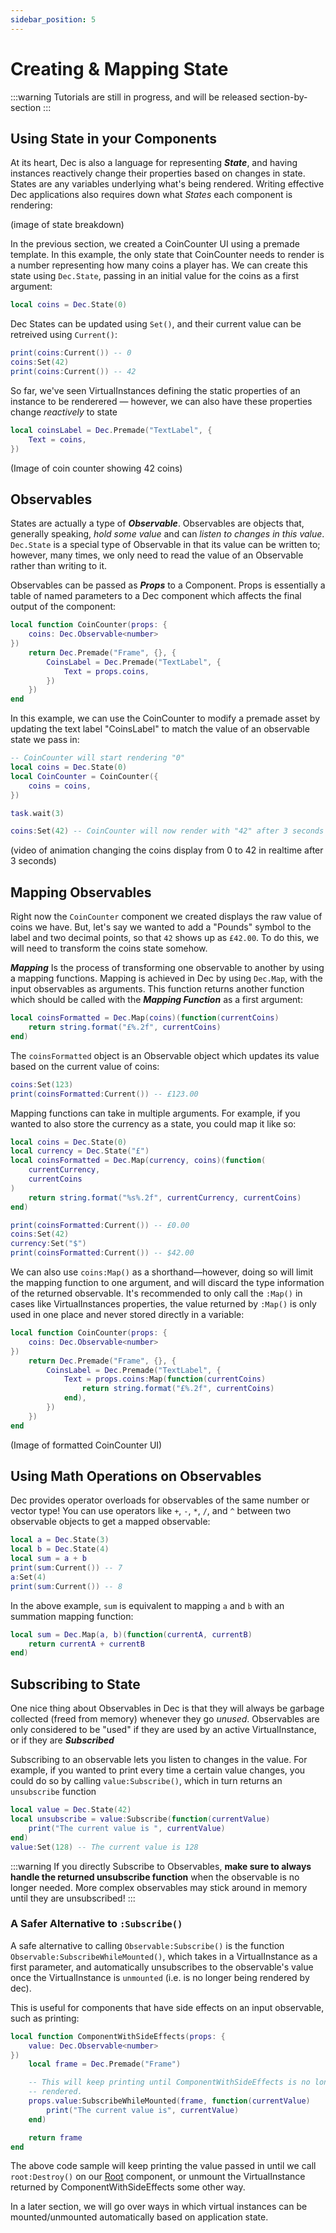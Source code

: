 ```yaml
---
sidebar_position: 5
---
```


# Creating & Mapping State

:::warning
Tutorials are still in progress, and will be released section-by-section
:::

## Using State in your Components

At its heart, Dec is also a language for representing ***State***, and having
instances reactively change their properties based on changes in state. States
are any variables underlying what's being rendered. Writing effective Dec
applications also requires down what *States* each component is rendering:

(image of state breakdown)

In the previous section, we created a CoinCounter UI using a premade template.
In this example, the only state that CoinCounter needs to render is a number
representing how many coins a player has. We can create this state using
`Dec.State`, passing in an initial value for the coins as a first argument:

```lua
local coins = Dec.State(0)
```

Dec States can be updated using `Set()`, and their current value can be
retreived using `Current()`:
```lua
print(coins:Current()) -- 0
coins:Set(42)
print(coins:Current()) -- 42
```

So far, we've seen VirtualInstances defining the static properties of an
instance to be renderered — however, we can also have these properties change
*reactively* to state
```lua
local coinsLabel = Dec.Premade("TextLabel", {
    Text = coins,
})
```

(Image of coin counter showing 42 coins)

## Observables

States are actually a type of ***Observable***. Observables are objects that,
generally speaking, *hold some value* and can *listen to changes in this value*.
`Dec.State` is a special type of Observable in that its value can be written
to; however, many times, we only need to read the value of an Observable rather
than writing to it.

Observables can be passed as ***Props*** to a Component. Props is essentially
a table of named parameters to a Dec component which affects the final
output of the component:

```lua
local function CoinCounter(props: {
    coins: Dec.Observable<number>
})
    return Dec.Premade("Frame", {}, {
        CoinsLabel = Dec.Premade("TextLabel", {
            Text = props.coins,
        })
    })
end
```

In this example, we can use the CoinCounter to modify a premade asset by
updating the text label "CoinsLabel" to match the value of an observable state
we pass in:

```lua
-- CoinCounter will start rendering "0"
local coins = Dec.State(0)
local CoinCounter = CoinCounter({
    coins = coins,
})

task.wait(3)

coins:Set(42) -- CoinCounter will now render with "42" after 3 seconds
```

(video of animation changing the coins display from 0 to 42 in realtime after 3
seconds)

## Mapping Observables

Right now the `CoinCounter` component we created displays the raw value of
coins we have. But, let's say we wanted to add a "Pounds" symbol to the label
and two decimal points, so that `42` shows up as `£42.00`. To do this, we will
need to transform the coins state somehow.

***Mapping*** Is the process of transforming one observable to another by using
a mapping functions. Mapping is achieved in Dec by using `Dec.Map`, with the
input observables as arguments. This function returns another function
which should be called with the ***Mapping Function*** as a first argument:

```lua
local coinsFormatted = Dec.Map(coins)(function(currentCoins)
    return string.format("£%.2f", currentCoins)
end)
```

The `coinsFormatted` object is an Observable object which updates its value
based on the current value of coins:

```lua
coins:Set(123)
print(coinsFormatted:Current()) -- £123.00
```

Mapping functions can take in multiple arguments. For example, if you wanted to
also store the currency as a state, you could map it like so:
```lua
local coins = Dec.State(0)
local currency = Dec.State("£")
local coinsFormatted = Dec.Map(currency, coins)(function(
    currentCurrency,
    currentCoins
)
    return string.format("%s%.2f", currentCurrency, currentCoins)
end)

print(coinsFormatted:Current()) -- £0.00
coins:Set(42)
currency:Set("$")
print(coinsFormatted:Current()) -- $42.00
```

We can also use `coins:Map()` as a shorthand—however, doing so will limit the
mapping function to one argument, and will discard the type information of the
returned observable. It's recommended to only call the `:Map()` in cases
like VirtualInstances properties, the value returned by `:Map()` is only used
in one place and never stored directly in a variable:

```lua
local function CoinCounter(props: {
    coins: Dec.Observable<number>
})
    return Dec.Premade("Frame", {}, {
        CoinsLabel = Dec.Premade("TextLabel", {
            Text = props.coins:Map(function(currentCoins)
                return string.format("£%.2f", currentCoins)
            end),
        })
    })
end
```

(Image of formatted CoinCounter UI)

## Using Math Operations on Observables

Dec provides operator overloads for observables of the same number or vector
type! You can use operators like `+`, `-`, `*`, `/`, and `^` between two
observable objects to get a mapped observable:

```lua
local a = Dec.State(3)
local b = Dec.State(4)
local sum = a + b
print(sum:Current()) -- 7
a:Set(4)
print(sum:Current()) -- 8
```

In the above example, `sum` is equivalent to mapping `a` and `b` with an
summation mapping function:
```lua
local sum = Dec.Map(a, b)(function(currentA, currentB)
    return currentA + currentB
end)
```

## Subscribing to State

One nice thing about Observables in Dec is that they will always be garbage
collected (freed from memory) whenever they go *unused*. Observables are only
considered to be "used" if they are used by an active VirtualInstance, or if
they are ***Subscribed***

Subscribing to an observable lets you listen to changes in the value. For
example, if you wanted to print every time a certain value changes, you could do
so by calling `value:Subscribe()`, which in turn returns an `unsubscribe`
function

```lua
local value = Dec.State(42)
local unsubscribe = value:Subscribe(function(currentValue)
    print("The current value is ", currentValue)
end)
value:Set(128) -- The current value is 128
```

:::warning
If you directly Subscribe to Observables, **make sure to always handle the
returned unsubscribe function** when the observable is no longer needed. More
complex observables may stick around in memory until they are unsubscribed!
:::

### A Safer Alternative to `:Subscribe()`

A safe alternative to calling `Observable:Subscribe()` is the function
`Observable:SubscribeWhileMounted()`, which takes in a VirtualInstance as a
first parameter, and automatically unsubscribes to the observable's value once
the VirtualInstance is `unmounted` (i.e. is no longer being rendered by dec).

This is useful for components that have side effects on an input observable,
such as printing:

```lua
local function ComponentWithSideEffects(props: {
    value: Dec.Observable<number>
})
    local frame = Dec.Premade("Frame")

    -- This will keep printing until ComponentWithSideEffects is no longer
    -- rendered.
    props.value:SubscribeWhileMounted(frame, function(currentValue)
        print("The current value is", currentValue)
    end)

    return frame
end
```

The above code sample will keep printing the value passed in until we call
`root:Destroy()` on our [Root](/api/Root) component, or unmount the
VirtualInstance returned by ComponentWithSideEffects some other way.

In a later section, we will go over ways in which virtual instances can be
mounted/unmounted automatically based on application state.